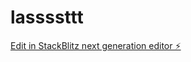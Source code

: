 # lassssttt

[Edit in StackBlitz next generation editor ⚡️](https://stackblitz.com/~/github.com/pramod32123/lassssttt)